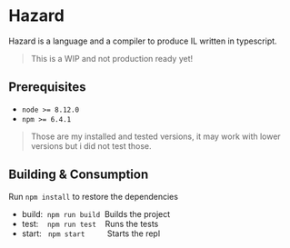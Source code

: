 # Hazard

Hazard is a language and a compiler to produce IL written in typescript.

> This is a WIP and not production ready yet!

## Prerequisites

* `node >= 8.12.0`
* `npm >= 6.4.1`

> Those are my installed and tested versions, it may work with lower versions but i did not test those.

## Building & Consumption

Run `npm install` to restore the dependencies

* build:&nbsp;&nbsp;`npm run build`&nbsp; Builds the project
* test:&nbsp;&nbsp;&nbsp;&nbsp;`npm run test`&nbsp;&nbsp;&nbsp; Runs the tests
* start:&nbsp;&nbsp;&nbsp;`npm start`&nbsp;&nbsp;&nbsp;&nbsp;&nbsp;&nbsp;&nbsp;&nbsp;&nbsp;&nbsp;Starts the repl